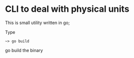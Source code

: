 # CLI to deal with physical units

This is small utility written in go;

Type
~~~
~> go build
~~~

go build the binary
